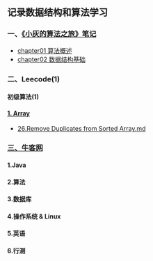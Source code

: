 ## 记录数据结构和算法学习


### 一、[《小灰的算法之旅》笔记](XiaoHuiAlgorithmicJourney)
* [chapter01 算法概述](XiaoHuiAlgorithmicJourney/chapter01算法概述.md)
* [chapter02 数据结构基础](XiaoHuiAlgorithmicJourney/chapter02数据结构基础.md)




### 二、Leecode(1)




#### 初级算法(1)


#### [1. Array](https://leetcode-cn.com/leetbook/detail/top-interview-questions-easy/)

* [26.Remove Duplicates from Sorted Array.md](Code/Array/26.%20Remove%20Duplicates%20from%20Sorted%20Array.md)


### [三、牛客网](https://www.nowcoder.com/exam/intelligent)

#### 1.Java

#### 2.算法

#### 3.数据库

#### 4.操作系统 & Linux

#### 5.英语

#### 6.行测
